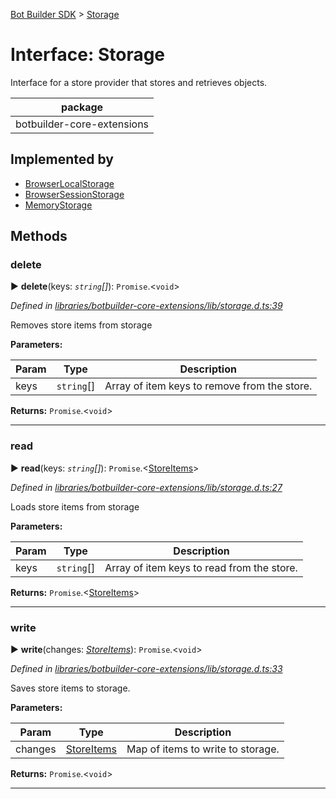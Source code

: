 [Bot Builder SDK](../README.md) > [Storage](../interfaces/botbuilder.storage.md)



# Interface: Storage


Interface for a store provider that stores and retrieves objects.

<table>

<thead>

<tr>

<th>package</th>

</tr>

</thead>

<tbody>

<tr>

<td>botbuilder-core-extensions</td>

</tr>

</tbody>

</table>

## Implemented by

* [BrowserLocalStorage](../classes/botbuilder.browserlocalstorage.md)
* [BrowserSessionStorage](../classes/botbuilder.browsersessionstorage.md)
* [MemoryStorage](../classes/botbuilder.memorystorage.md)


## Methods
<a id="delete"></a>

###  delete

► **delete**(keys: *`string`[]*): `Promise`.<`void`>



*Defined in [libraries/botbuilder-core-extensions/lib/storage.d.ts:39](https://github.com/Microsoft/botbuilder-js/blob/d288851/libraries/botbuilder-core-extensions/lib/storage.d.ts#L39)*



Removes store items from storage


**Parameters:**

| Param | Type | Description |
| ------ | ------ | ------ |
| keys | `string`[]   |  Array of item keys to remove from the store. |





**Returns:** `Promise`.<`void`>





___

<a id="read"></a>

###  read

► **read**(keys: *`string`[]*): `Promise`.<[StoreItems](botbuilder.storeitems.md)>



*Defined in [libraries/botbuilder-core-extensions/lib/storage.d.ts:27](https://github.com/Microsoft/botbuilder-js/blob/d288851/libraries/botbuilder-core-extensions/lib/storage.d.ts#L27)*



Loads store items from storage


**Parameters:**

| Param | Type | Description |
| ------ | ------ | ------ |
| keys | `string`[]   |  Array of item keys to read from the store. |





**Returns:** `Promise`.<[StoreItems](botbuilder.storeitems.md)>





___

<a id="write"></a>

###  write

► **write**(changes: *[StoreItems](botbuilder.storeitems.md)*): `Promise`.<`void`>



*Defined in [libraries/botbuilder-core-extensions/lib/storage.d.ts:33](https://github.com/Microsoft/botbuilder-js/blob/d288851/libraries/botbuilder-core-extensions/lib/storage.d.ts#L33)*



Saves store items to storage.


**Parameters:**

| Param | Type | Description |
| ------ | ------ | ------ |
| changes | [StoreItems](botbuilder.storeitems.md)   |  Map of items to write to storage. |





**Returns:** `Promise`.<`void`>





___


